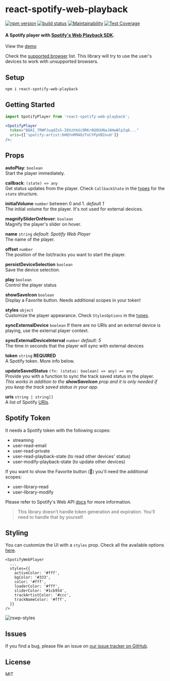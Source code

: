 # react-spotify-web-playback

[![npm version](https://badge.fury.io/js/react-spotify-web-playback.svg)](https://www.npmjs.com/package/react-spotify-web-playback) [![build status](https://travis-ci.org/gilbarbara/react-spotify-web-playback.svg)](https://travis-ci.org/gilbarbara/react-spotify-web-playback) [![Maintainability](https://api.codeclimate.com/v1/badges/9b6d6817ca7bdfe47f5e/maintainability)](https://codeclimate.com/github/gilbarbara/react-spotify-web-playback/maintainability) [![Test Coverage](https://api.codeclimate.com/v1/badges/9b6d6817ca7bdfe47f5e/test_coverage)](https://codeclimate.com/github/gilbarbara/react-spotify-web-playback/test_coverage)

#### A Spotify player with [Spotify's Web Playback SDK](https://developer.spotify.com/documentation/web-playback-sdk/).

View the [demo](https://react-spotify-web-playback.gilbarbara.dev/)

Check the [supported browser](https://developer.spotify.com/documentation/web-playback-sdk/#supported-browsers) list. This library will try to use the user's devices to work with unsupported browsers.

## Setup

```bash
npm i react-spotify-web-playback
```

## Getting Started

```jsx
import SpotifyPlayer from 'react-spotify-web-playback';

<SpotifyPlayer
  token="BQAI_7RWPJuqdZxS-I8XzhkUi9RKr8Q8UUNaJAHwWlpIq6..."
  uris={['spotify:artist:6HQYnRM4OzToCYPpVBInuU']}
/>;
```

## Props

**autoPlay**: `boolean`  
Start the player immediately.

**callback**: `(state) => any`  
Get status updates from the player. Check `CallbackState` in the [types](src/types/common.ts) for the `state` structure.

**initialVolume** `number` between 0 and 1. _default 1_  
The initial volume for the player. It's not used for external devices.

**magnifySliderOnHover**: `boolean`  
Magnify the player's slider on hover.

**name** `string` _default: Spotify Web Player_  
The name of the player.

**offset** `number`  
The position of the list/tracks you want to start the player.

**persistDeviceSelection** `boolean`  
Save the device selection.

**play** `boolean`  
Control the player status

**showSaveIcon** `boolean`  
Display a Favorite button. Needs additional scopes in your token!

**styles** `object`  
Customize the player appearance. Check `StylesOptions` in the [types](src/types/common.ts).

**syncExternalDevice** `boolean`
If there are no URIs and an external device is playing, use the external player context.

**syncExternalDeviceInterval** `number` _default: 5_  
The time in seconds that the player will sync with external devices

**token** `string` **REQUIRED**  
A Spotify token. More info below.

**updateSavedStatus** `(fn: (status: boolean) => any) => any`  
Provide you with a function to sync the track saved status in the player.  
_This works in addition to the **showSaveIcon** prop and it is only needed if you keep the track saved status in your app._

**uris** `string | string[]`  
A list of Spotify [URIs](https://developer.spotify.com/documentation/web-api/#spotify-uris-and-ids).

## Spotify Token

It needs a Spotify token with the following scopes:

- streaming
- user-read-email
- user-read-private
- user-read-playback-state (to read other devices' status)
- user-modify-playback-state (to update other devices)

If you want to show the Favorite button (💚) you'll need the additional scopes:

- user-library-read
- user-library-modify

Please refer to Spotify's Web API [docs](https://developer.spotify.com/documentation/web-api/) for more information.

> This library doesn't handle token generation and expiration. You'll need to handle that by yourself.

## Styling

You can customize the UI with a `styles` prop. Check all the available options [here](src/types/common.ts#L44).

```tsx
<SpotifyWebPlayer
  ...
  styles={{
    activeColor: '#fff',
    bgColor: '#333',
    color: '#fff',
    loaderColor: '#fff',
    sliderColor: '#1cb954',
    trackArtistColor: '#ccc',
    trackNameColor: '#fff',
  }}
/>
```

![rswp-styles](https://gilbarbara.com/files/rswp-styles-e4060ddf.png)

## Issues

If you find a bug, please file an issue on [our issue tracker on GitHub](https://github.com/gilbarbara/react-spotify-web-playback/issues).

## License

MIT
